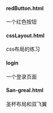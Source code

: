 #### redButton.html
一个红色按钮
#### cssLayout.html
css布局的练习
#### login
一个登录页面
#### San-greal.html
圣杯布局和双飞翼